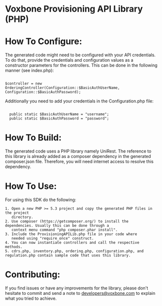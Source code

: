Voxbone Provisioning API Library (PHP)
=================

How To Configure:
=================
The generated code might need to be configured with your API credentials. To do that,
provide the credentials and configuration values as a constructor parameters for the controllers. This can be done in the following manner (see index.php):

`````

$controller = new OrderingController(Configuration::$BasicAuthUserName, Configuration::$BasicAuthPassword);

`````

Additionally you need to add your credentials in the Configuration.php file:

``````

  public static $BasicAuthUserName = "username";
  public static $BasicAuthPassword = "password";

``````

How To Build:
=============
The generated code uses a PHP library namely UniRest. The reference to this
library is already added as a composer dependency in the generated composer.json
file. Therefore, you will need internet access to resolve this dependency.

How To Use:
===========
For using this SDK do the following:

    1. Open a new PHP >= 5.3 project and copy the generated PHP files in the project
       directory.
    2. Use composer (https://getcomposer.org/) to install the dependencies. Usually this can be done through a
       context menu command "php composer.phar install".
    3. Include the ProvisioningAPILib.php file in your code where
       needed using "require_once" construct.
    4. You can now instantiate controllers and call the respective methods.
    5. cdrs.php, inventory.php, ordering.php, configuration.php, and regulation.php contain sample code that uses this library.

Contributing:
============

If you find issues or have any improvements for the library, please don't hesitate to commit and send a note to developers@voxbone.com to explain what you tried to achieve.


